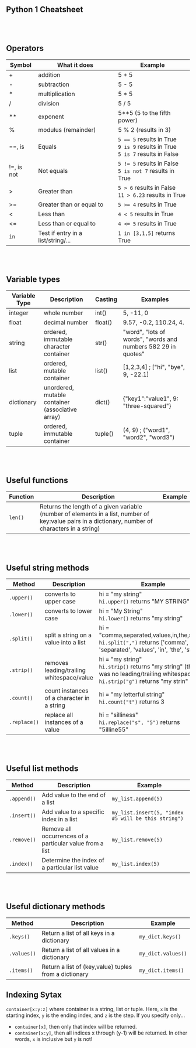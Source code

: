 ## Python 1 Cheatsheet

<br><br>

## Operators
Symbol   | What it does | Example
---------|--------------|---------
 +       | addition     | 5 + 5
 -       | subtraction  | 5 - 5
 *       | multiplication  | 5 * 5
 /       | division        | 5 / 5
 **      | exponent        | 5**5 (5 to the fifth power)
 %       | modulus (remainder) | 5 % 2 (results in 3)
  ==, is | Equals       |  `5 == 5` results in True <br> `9 is 9` results in True <br> `5 is 7` results in False
  !=, is not | Not equals       |  `5 != 5` results in False <br> `5 is not 7` results in True
 > | Greater than       |  `5 > 6` results in False <br> `11 > 6.23` results in True
 >= | Greater than or equal to |  `5 >= 4` results in True
< | Less than  |  `4 < 5` results in True
<= | Less than or equal to |  `4 <= 5` results in True
`in` | Test if entry in a list/string/... | `1 in [3,1,5]` returns True

<br><br>

## Variable types

Variable Type   | Description | Casting | Examples
---------|--------------|---------|--------------
integer | whole number  | int()   | 5, -11, 0    
float   | decimal number | float() | 9.57, -0.2, 110.24, 4.
string  | ordered, immutable character container | str() | "word", "lots of words", "words and numbers 582 29 in quotes"
list    | ordered, mutable container | list() | [1,2,3,4] ; ["hi", "bye", 9, -22.1]
dictionary | unordered, mutable container (associative array)| dict() | {"key1":"value1", 9: "three-squared"}
tuple | ordered, immutable container | tuple() | (4, 9) ; ("word1", "word2", "word3")

<br><br>

## Useful functions
Function |  Description | Example
---------|--------------|--------
`len()` | Returns the length of a given variable (number of elements in a list, number of key:value pairs in a dictionary, number of characters in a string)

<br><br>

## Useful string methods

Method | Description | Example
-------|-------------|---------
`.upper()` | converts to upper case | hi = "my string" <br> `hi.upper()` returns "MY STRING"
`.lower()` | converts to lower case | hi = "My String" <br> `hi.lower()` returns "my string"
`.split()` | split a string on a value into a list | hi = "comma,separated,values,in,the,string" <br> `hi.split(",")` returns ['comma', 'separated', 'values', 'in', 'the', 'string']
`.strip()` | removes leading/trailing whitespace/value | hi = "my string" <br> `hi.strip()` returns "my string" (there was no leading/trailing whitespace!) <br> `hi.strip("g")` returns "my strin"
`.count()` | count instances of a character in a string | hi = "my letterful string" <br> `hi.count("t")` returns 3
`.replace()` | replace all instances of a value | hi = "silliness" <br> `hi.replace("s", "5")` returns "5illine55"

<br><br>

## Useful list methods

Method | Description | Example
-------|-------------|---------
`.append()` | Add value to the end of a list | `my_list.append(5)`
`.insert()` | Add value to a specific index in a list | `my_list.insert(5, "index #5 will be this string")`
`.remove()` | Remove all occurrences of a particular value from a list | `my_list.remove(5)`
`.index()` | Determine the index of a particular list value | `my_list.index(5)` 

<br><br>

## Useful dictionary methods

Method | Description | Example
-------|-------------|---------
`.keys()` | Return a list of all keys in a dictionary| `my_dict.keys()`
`.values()` | Return a list of all values in a dictionary | `my_dict.values()`
`.items()` | Return a list of (key,value) tuples from a dictionary | `my_dict.items()`

## Indexing Sytax

`container[x:y:z]` where container is a string, list or tuple. Here, `x` is the starting index, `y` is the ending index, and `z` is the step.
If you specify only...

+ `container[x]`, then only that index will be returned.
+ `container[x:y]`, then all indices x through (y-1) will be returned. In other words, `x` is inclusive but `y` is not! 


